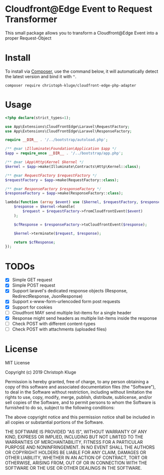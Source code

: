 # Cloudfront@Edge Event to Request Transformer

This small package allows you to transform a Cloudfront@Edge Event into a proper Request-Object

# Install

To install via [Composer](http://getcomposer.org/), use the command below, it will automatically detect the latest version and bind it with `^`.

```
composer require christoph-kluge/cloudfront-edge-php-adapter
```

# Usage

```php
<?php declare(strict_types=1);

use App\Extensions\CloudfrontEdge\Laravel\RequestFactory;
use App\Extensions\CloudfrontEdge\Laravel\ResponseFactory;

require __DIR__ . '/../bootstrap/autoload.php';

/** @var \Illuminate\Foundation\Application $app */
$app = require_once __DIR__ . '/../bootstrap/app.php';

/** @var \App\Http\Kernel $kernel */
$kernel = $app->make(Illuminate\Contracts\Http\Kernel::class);

/** @var RequestFactory $requestFactory */
$requestFactory = $app->make(RequestFactory::class);

/** @var ResponseFactory $responseFactory */
$responseFactory = $app->make(ResponseFactory::class);

lambda(function (array $event) use ($kernel, $requestFactory, $responseFactory) : array {
    $response = $kernel->handle(
        $request = $requestFactory->fromCloudfrontEvent($event)
    );

    $cfResponse = $responseFactory->toCloudfrontEvent($response);

    $kernel->terminate($request, $response);

    return $cfResponse;
});
```

# TODOs

* [x] Simple GET request
* [x] Simple POST request
* [x] Support laravel's dedicated response objects (Response, RedirectResponse, JsonResponse)
* [x] Support x-www-form-urlencoded form post requests
* [x] Support for cookies
* [ ] Cloudfront MAY send multiple list-items for a single header
* [X] Response might send headers as multiple list-items inside the response
* [ ] Check POST with different content-types
* [ ] Check POST with attachments (uploaded files)

# License

MIT License

Copyright (c) 2019 Christoph Kluge

Permission is hereby granted, free of charge, to any person obtaining a copy
of this software and associated documentation files (the "Software"), to deal
in the Software without restriction, including without limitation the rights
to use, copy, modify, merge, publish, distribute, sublicense, and/or sell
copies of the Software, and to permit persons to whom the Software is
furnished to do so, subject to the following conditions:

The above copyright notice and this permission notice shall be included in all
copies or substantial portions of the Software.

THE SOFTWARE IS PROVIDED "AS IS", WITHOUT WARRANTY OF ANY KIND, EXPRESS OR
IMPLIED, INCLUDING BUT NOT LIMITED TO THE WARRANTIES OF MERCHANTABILITY,
FITNESS FOR A PARTICULAR PURPOSE AND NONINFRINGEMENT. IN NO EVENT SHALL THE
AUTHORS OR COPYRIGHT HOLDERS BE LIABLE FOR ANY CLAIM, DAMAGES OR OTHER
LIABILITY, WHETHER IN AN ACTION OF CONTRACT, TORT OR OTHERWISE, ARISING FROM,
OUT OF OR IN CONNECTION WITH THE SOFTWARE OR THE USE OR OTHER DEALINGS IN THE
SOFTWARE.
